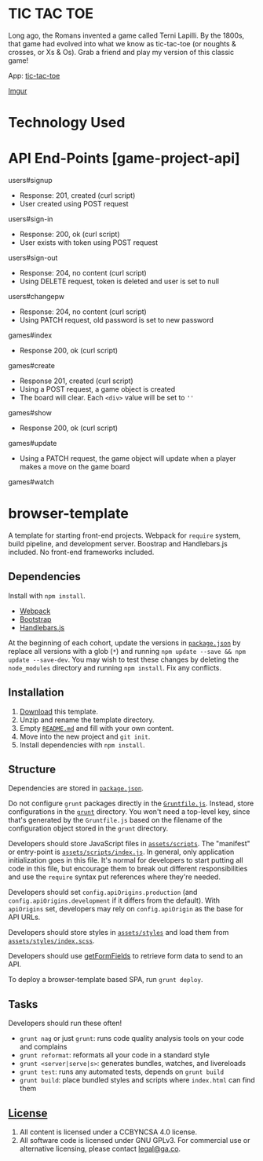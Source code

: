 # TIC TAC TOE

Long ago, the Romans invented a game called Terni Lapilli. By the 1800s, that game had evolved into what we know as tic-tac-toe (or noughts & crosses, or Xs & Os). Grab a friend and play my version of this classic game!

App: [tic-tac-toe](https://narichasavanorkejoyce.github.io/tic-tac-toe/)

[Imgur](http://i.imgur.com/WFGvJdP.png)


# Technology Used


# API End-Points [game-project-api]

users#signup
- Response: 201, created (curl script)
- User created using POST request

users#sign-in
- Response: 200, ok (curl script)
- User exists with token using POST request

users#sign-out
- Response: 204, no content (curl script)
- Using DELETE request, token is deleted and user is set to null

users#changepw
- Response: 204, no content (curl script)
- Using PATCH request, old password is set to new password

games#index
- Response 200, ok (curl script)

games#create
- Response 201, created (curl script)
- Using a POST request, a game object is created
- The board will clear. Each `<div>` value will be set to `''`

games#show
- Response 200, ok (curl script)

games#update
- Using a PATCH request, the game object will update when
  a player makes a move on the game board

games#watch

# browser-template

A template for starting front-end projects. Webpack for `require` system, build
pipeline, and development server. Boostrap and Handlebars.js included. No
front-end frameworks included.

## Dependencies

Install with `npm install`.

-   [Webpack](https://webpack.github.io)
-   [Bootstrap](http://getbootstrap.com)
-   [Handlebars.js](http://handlebarsjs.com)

At the beginning of each cohort, update the versions in
[`package.json`](package.json) by replace all versions with a glob (`*`) and
running `npm update --save && npm update --save-dev`. You may wish to test these
changes by deleting the `node_modules` directory and running `npm install`.
Fix any conflicts.

## Installation

1.  [Download](../../archive/master.zip) this template.
1.  Unzip and rename the template directory.
1.  Empty [`README.md`](README.md) and fill with your own content.
1.  Move into the new project and `git init`.
1.  Install dependencies with `npm install`.

## Structure

Dependencies are stored in [`package.json`](package.json).

Do not configure `grunt` packages directly in the
[`Gruntfile.js`](Gruntfile.js). Instead, store configurations in the
[`grunt`](grunt) directory. You won't need a top-level key, since that's
generated by the `Gruntfile.js` based on the filename of the configuration
object stored in the `grunt` directory.

Developers should store JavaScript files in [`assets/scripts`](assets/scripts).
The "manifest" or entry-point is
[`assets/scripts/index.js`](assets/scripts/index.js). In general, only
application initialization goes in this file. It's normal for developers to
start putting all code in this file, but encourage them to break out different
responsibilities and use the `require` syntax put references where they're
needed.

Developers should set `config.apiOrigins.production` (and
`config.apiOrigins.development` if it differs from the default).  With
`apiOrigins` set, developers may rely on `config.apiOrigin` as the base for API
URLs.

Developers should store styles in [`assets/styles`](assets/styles) and load them
from [`assets/styles/index.scss`](assets/styles/index.scss).

Developers should use [getFormFields](forms.md) to retrieve form data to send to
an API.

To deploy a browser-template based SPA, run `grunt deploy`.

## Tasks

Developers should run these often!

-   `grunt nag` or just `grunt`: runs code quality analysis tools on your code
    and complains
-   `grunt reformat`: reformats all your code in a standard style
-   `grunt <server|serve|s>`: generates bundles, watches, and livereloads
-   `grunt test`: runs any automated tests, depends on `grunt build`
-   `grunt build`: place bundled styles and scripts where `index.html` can find
    them

## [License](LICENSE)

1.  All content is licensed under a CC­BY­NC­SA 4.0 license.
1.  All software code is licensed under GNU GPLv3. For commercial use or
    alternative licensing, please contact legal@ga.co.
